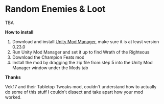 # Random Enemies & Loot

TBA

**How to install**

1. Download and install [Unity Mod Manager](https://github.com/newman55/unity-mod-manager), make sure it is at least version 0.23.0
2. Run Unity Mod Manager and set it up to find Wrath of the Righteous
3. Download the Champion Feats mod
4. Install the mod by dragging the zip file from step 5 into the Unity Mod Manager window under the Mods tab

**Thanks**

Vek17 and their Tabletop Tweaks mod, couldn't understand how to actually do some of this stuff I couldn't dissect and take apart how your mod worked. 
